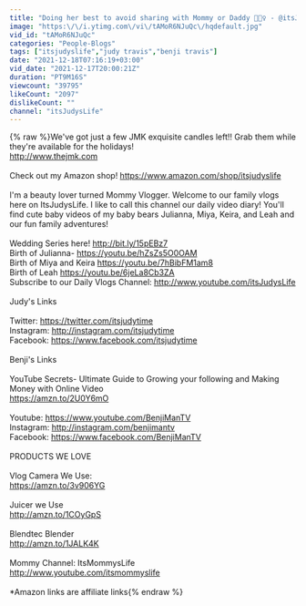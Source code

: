 ```yaml
---
title: "Doing her best to avoid sharing with Mommy or Daddy 🤦🏻‍♀️ - @itsJudysLife"
image: "https:\/\/i.ytimg.com\/vi\/tAMoR6NJuQc\/hqdefault.jpg"
vid_id: "tAMoR6NJuQc"
categories: "People-Blogs"
tags: ["itsjudyslife","judy travis","benji travis"]
date: "2021-12-18T07:16:19+03:00"
vid_date: "2021-12-17T20:00:21Z"
duration: "PT9M16S"
viewcount: "39795"
likeCount: "2097"
dislikeCount: ""
channel: "itsJudysLife"
---
```

{% raw %}We've got just a few JMK exquisite candles left!! Grab them while they're available for the holidays!<br /><a rel="nofollow" target="blank" href="http://www.thejmk.com">http://www.thejmk.com</a><br /><br />Check out my Amazon shop! <a rel="nofollow" target="blank" href="https://www.amazon.com/shop/itsjudyslife">https://www.amazon.com/shop/itsjudyslife</a><br /><br />I'm a beauty lover turned Mommy Vlogger. Welcome to our family vlogs here on ItsJudysLife. I like to call this channel our daily video diary! You'll find cute baby videos of my baby bears Julianna, Miya, Keira, and Leah and our fun family adventures!<br /><br />Wedding Series here! <a rel="nofollow" target="blank" href="http://bit.ly/15pEBz7">http://bit.ly/15pEBz7</a><br />Birth of Julianna- <a rel="nofollow" target="blank" href="https://youtu.be/hZsZs5O0OAM">https://youtu.be/hZsZs5O0OAM</a><br />Birth of Miya and Keira  <a rel="nofollow" target="blank" href="https://youtu.be/7hBibFM1am8">https://youtu.be/7hBibFM1am8</a><br />Birth of Leah <a rel="nofollow" target="blank" href="https://youtu.be/6jeLa8Cb3ZA">https://youtu.be/6jeLa8Cb3ZA</a><br />Subscribe to our Daily Vlogs Channel: <a rel="nofollow" target="blank" href="http://www.youtube.com/itsJudysLife">http://www.youtube.com/itsJudysLife</a><br /><br />Judy's Links<br /><br />Twitter: <a rel="nofollow" target="blank" href="https://twitter.com/itsjudytime">https://twitter.com/itsjudytime</a><br />Instagram: <a rel="nofollow" target="blank" href="http://instagram.com/itsjudytime">http://instagram.com/itsjudytime</a><br />Facebook: <a rel="nofollow" target="blank" href="https://www.facebook.com/itsjudytime">https://www.facebook.com/itsjudytime</a><br /><br />Benji's Links<br /><br />YouTube Secrets- Ultimate Guide to Growing your following and Making Money with Online Video<br /><a rel="nofollow" target="blank" href="https://amzn.to/2U0Y6mO">https://amzn.to/2U0Y6mO</a><br /><br />Youtube: <a rel="nofollow" target="blank" href="https://www.youtube.com/BenjiManTV">https://www.youtube.com/BenjiManTV</a><br />Instagram: <a rel="nofollow" target="blank" href="http://instagram.com/benjimantv">http://instagram.com/benjimantv</a><br />Facebook: <a rel="nofollow" target="blank" href="https://www.facebook.com/BenjiManTV">https://www.facebook.com/BenjiManTV</a><br /><br />PRODUCTS WE LOVE<br /><br />Vlog Camera We Use:<br /><a rel="nofollow" target="blank" href="https://amzn.to/3v906YG">https://amzn.to/3v906YG</a><br /><br />Juicer we Use<br /><a rel="nofollow" target="blank" href="http://amzn.to/1COyGpS">http://amzn.to/1COyGpS</a><br /><br />Blendtec Blender<br /><a rel="nofollow" target="blank" href="http://amzn.to/1JALK4K">http://amzn.to/1JALK4K</a><br /><br />Mommy Channel: ItsMommysLife<br /><a rel="nofollow" target="blank" href="http://www.youtube.com/itsmommyslife">http://www.youtube.com/itsmommyslife</a><br /><br />*Amazon links are affiliate links{% endraw %}
